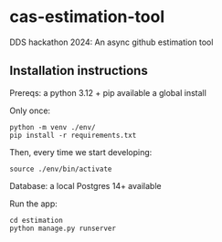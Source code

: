 # cas-estimation-tool

DDS hackathon 2024: An async github estimation tool

## Installation instructions

Prereqs: a python 3.12 + pip available a global install

Only once:

```
python -m venv ./env/
pip install -r requirements.txt
```

Then, every time we start developing:

```
source ./env/bin/activate
```

Database: a local Postgres 14+ available

Run the app:
```
cd estimation
python manage.py runserver
```
